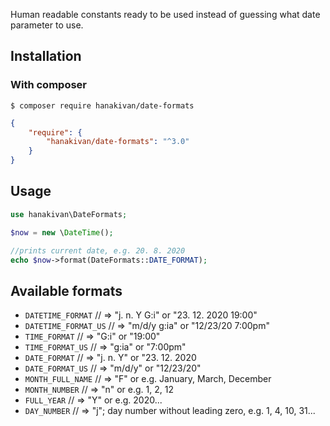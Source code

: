Human readable constants ready to be used instead of guessing what date parameter to use.

## Installation

### With composer
```
$ composer require hanakivan/date-formats
```

```json
{
    "require": {
        "hanakivan/date-formats": "^3.0"
    }
}
```

## Usage
```php
use hanakivan\DateFormats;

$now = new \DateTime();

//prints current date, e.g. 20. 8. 2020
echo $now->format(DateFormats::DATE_FORMAT);

```

## Available formats 
- `DATETIME_FORMAT` // => "j. n. Y G:i" or "23. 12. 2020 19:00"
- `DATETIME_FORMAT_US` // => "m/d/y g:ia" or "12/23/20 7:00pm"
- `TIME_FORMAT` // => "G:i" or "19:00"
- `TIME_FORMAT_US` // => "g:ia" or "7:00pm"
- `DATE_FORMAT` // => "j. n. Y" or  "23. 12. 2020
- `DATE_FORMAT_US` // => "m/d/y" or "12/23/20"
- `MONTH_FULL_NAME` // => "F" or e.g. January, March, December
- `MONTH_NUMBER` // => "n" or e.g. 1, 2, 12
- `FULL_YEAR` // => "Y" or e.g. 2020...
- `DAY_NUMBER` // => "j";  day number without leading zero, e.g. 1, 4, 10, 31...